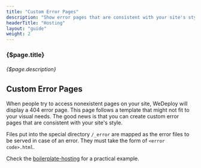 ```yaml
---
title: "Custom Error Pages"
description: "Show error pages that are consistent with your site's style."
headerTitle: "Hosting"
layout: "guide"
weight: 2
---
```


### {$page.title}

###### {$page.description}

<article id="1">

## Custom Error Pages

When people try to access nonexistent pages on your site, WeDeploy will display a 404 error page. This page follows a template that might not fit to your visual needs. The good news is that you can create custom error pages that are consistent with your site's style.

Files put into the special directory `/_error` are mapped as the error files to be served in case of an error. They must take the form of `<error code>.html`.

<aside>

Check the [boilerplate-hosting](https://github.com/wedeploy/boilerplate-hosting/tree/master/_error) for a practical example.

</aside>

</article>
